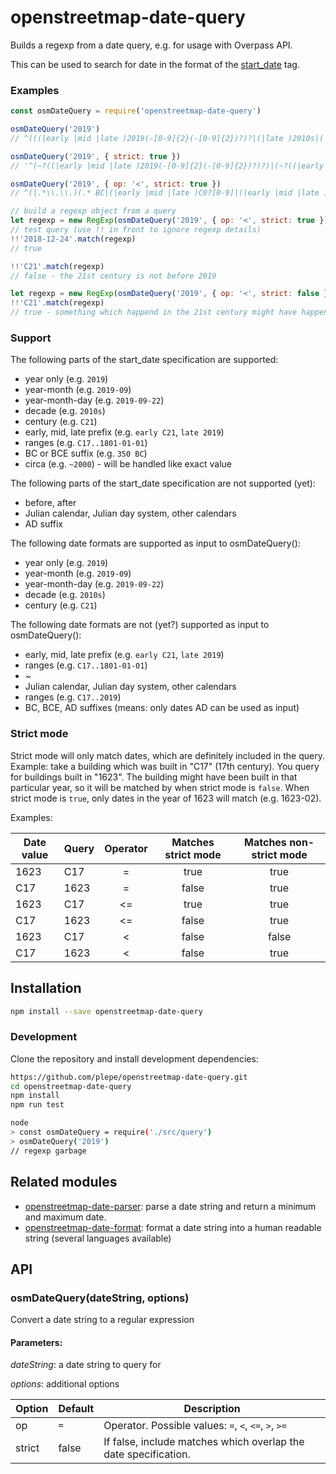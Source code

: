 # openstreetmap-date-query
Builds a regexp from a date query, e.g. for usage with Overpass API.

This can be used to search for date in the format of the [start_date](https://wiki.openstreetmap.org/wiki/Key%3Astart_date) tag.

### Examples
```js
const osmDateQuery = require('openstreetmap-date-query')

osmDateQuery('2019')
// ^(((|early |mid |late )2019(-[0-9]{2}(-[0-9]{2})?)?|(|late )2010s|(|early )C21)|(((|early |mid |late )2019(-[0-9]{2}(-[0-9]{2})?)?|(|late )2010s|(|early )C21)(|\\.\\..*))|((|.*\\.\\.)((|early |mid |late )2019(-[0-9]{2}(-[0-9]{2})?)?|(|late )2010s|(|early )C21)))$

osmDateQuery('2019', { strict: true })
// '^(~?((|early |mid |late )2019(-[0-9]{2}(-[0-9]{2})?)?)|(~?((|early |mid |late )2019(-[0-9]{2}(-[0-9]{2})?)?)\\.\\.~?((|early |mid |late )2019(-[0-9]{2}(-[0-9]{2})?)?)))$'

osmDateQuery('2019', { op: '<', strict: true })
// ^(|.*\\.\\.)(.* BC|(|early |mid |late )C0?[0-9]|(|early |mid |late )C[1][0-9]|(|early |mid |late )0?[0-9][0-9](0s|[0-9](-[0-9]{2}(-[0-9]{2})?)?)|(|early |mid |late )[1][0-9][0-9](0s|[0-9](-[0-9]{2}(-[0-9]{2})?)?)|(|early |mid |late )C20|(|early |mid |late )20[0](0s|[0-9](-[0-9]{2}(-[0-9]{2})?)?)|(early |mid )2010s|(|early |mid |late )201[012345678](-[0-9]{2}(-[0-9]{2})?)?)$

// build a regexp object from a query
let regexp = new RegExp(osmDateQuery('2019', { op: '<', strict: true }))
// test query (use !! in front to ignore regexp details)
!!'2018-12-24'.match(regexp)
// true

!!'C21'.match(regexp)
// false - the 21st century is not before 2019

let regexp = new RegExp(osmDateQuery('2019', { op: '<', strict: false }))
!!'C21'.match(regexp)
// true - something which happend in the 21st century might have happened before 2019.
```

### Support
The following parts of the start_date specification are supported:
* year only (e.g. `2019`)
* year-month (e.g. `2019-09`)
* year-month-day (e.g. `2019-09-22`)
* decade (e.g. `2010s`)
* century (e.g. `C21`)
* early, mid, late prefix (e.g. `early C21`, `late 2019`)
* ranges (e.g. `C17..1801-01-01`)
* BC or BCE suffix (e.g. `350 BC`)
* circa (e.g. `~2000`) - will be handled like exact value

The following parts of the start_date specification are not supported (yet):
* before, after
* Julian calendar, Julian day system, other calendars
* AD suffix

The following date formats are supported as input to osmDateQuery():
* year only (e.g. `2019`)
* year-month (e.g. `2019-09`)
* year-month-day (e.g. `2019-09-22`)
* decade (e.g. `2010s`)
* century (e.g. `C21`)

The following date formats are not (yet?) supported as input to osmDateQuery():
* early, mid, late prefix (e.g. `early C21`, `late 2019`)
* ranges (e.g. `C17..1801-01-01`)
* ~
* Julian calendar, Julian day system, other calendars
* ranges (e.g. `C17..2019`)
* BC, BCE, AD suffixes (means: only dates AD can be used as input)

### Strict mode
Strict mode will only match dates, which are definitely included in the query. Example: take a building which was built in "C17" (17th century). You query for buildings built in "1623". The building might have been built in that particular year, so it will be matched by when strict mode is `false`. When strict mode is `true`, only dates in the year of 1623 will match (e.g. 1623-02).

Examples:

| Date value | Query | Operator |Matches strict mode|Matches non-strict mode|
|------------|-------|:--------:|:-----------------:|:---------------------:|
| 1623       | C17   | =        | true              | true                  |
| C17        | 1623  | =        | false             | true                  |
| 1623       | C17   | <=       | true              | true                  |
| C17        | 1623  | <=       | false             | true                  |
| 1623       | C17   | <        | false             | false                 |
| C17        | 1623  | <        | false             | true                  |

## Installation
```sh
npm install --save openstreetmap-date-query
```

### Development
Clone the repository and install development dependencies:
```sh
https://github.com/plepe/openstreetmap-date-query.git
cd openstreetmap-date-query
npm install
npm run test

node
> const osmDateQuery = require('./src/query')
> osmDateQuery('2019')
// regexp garbage
```

## Related modules
* [openstreetmap-date-parser](https://github.com/plepe/openstreetmap-date-parser): parse a date string and return a minimum and maximum date.
* [openstreetmap-date-format](https://github.com/plepe/openstreetmap-date-format): format a date string into a human readable string (several languages available)

## API
### osmDateQuery(dateString, options)
Convert a date string to a regular expression

#### Parameters:
*dateString*: a date string to query for

*options*: additional options

Option | Default | Description
-------|---------|--------------
op     | `=`     | Operator. Possible values: `=`, `<`, `<=`, `>`, `>=`
strict | false   | If false, include matches which overlap the date specification.
